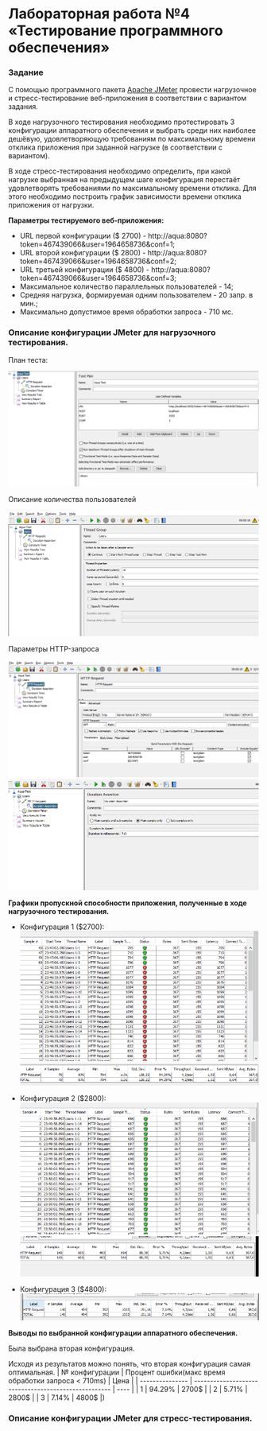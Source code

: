 # Лабораторная работа №4 <br> &laquo;Тестирование программного обеспечения&raquo;

### Задание

С помощью программного пакета [Apache JMeter](http://jmeter.apache.org/) провести нагрузочное и стресс-тестирование веб-приложения в соответствии с вариантом задания.

В ходе нагрузочного тестирования необходимо протестировать 3 конфигурации аппаратного обеспечения и выбрать среди них наиболее дешёвую, удовлетворяющую требованиям по максимальному времени отклика приложения при заданной нагрузке (в соответствии с вариантом).

В ходе стресс-тестирования необходимо определить, при какой нагрузке выбранная на предыдущем шаге конфигурация перестаёт удовлетворять требованиями по максимальному времени отклика. Для этого необходимо построить график зависимости времени отклика приложения от нагрузки.

**Параметры тестируемого веб-приложения:**

- URL первой конфигурации ($ 2700) - http://aqua:8080?token=467439066&user=1964658736&conf=1;
- URL второй конфигурации ($ 2800) - http://aqua:8080?token=467439066&user=1964658736&conf=2;
- URL третьей конфигурации ($ 4800) - http://aqua:8080?token=467439066&user=1964658736&conf=3;
- Максимальное количество параллельных пользователей - 14;
- Средняя нагрузка, формируемая одним пользователем - 20 запр. в мин.;
- Максимально допустимое время обработки запроса - 710 мс.

### Описание конфигурации JMeter для нагрузочного тестирования.

План теста:

![](https://github.com/AmirjonQodirov/Testing/blob/main/Lab4/screenshots/test_plan.png)

Описание количества пользователей

![](https://github.com/AmirjonQodirov/Testing/blob/main/Lab4/screenshots/user.png)

Параметры HTTP-запроса

![](https://github.com/AmirjonQodirov/Testing/blob/main/Lab4/screenshots/http1.PNG)
![](https://github.com/AmirjonQodirov/Testing/blob/main/Lab4/screenshots/http2.PNG)

**Графики пропускной способности приложения, полученные в ходе нагрузочного тестирования.**

- Конфигурация 1 ($2700):
  ![](https://github.com/AmirjonQodirov/Testing/blob/main/Lab4/screenshots/res1_1.PNG)
  ![](https://github.com/AmirjonQodirov/Testing/blob/main/Lab4/screenshots/res1_2.PNG)

- Конфигурация 2 ($2800):
  ![](https://github.com/AmirjonQodirov/Testing/blob/main/Lab4/screenshots/res2_1.PNG)
  ![](https://github.com/AmirjonQodirov/Testing/blob/main/Lab4/screenshots/res2_2.PNG)

- Конфигурация 3 ($4800):
  ![](https://github.com/AmirjonQodirov/Testing/blob/main/Lab4/screenshots/res3_2.PNG)

**Выводы по выбранной конфигурации аппаратного обеспечения.**
   
   Была выбрана вторая конфигурация.

   Исходя из результатов можно понять, что вторая конфигурация самая оптимальная.
   | № конфигурации  | Процент ошибки(макс время обработки запроса < 710ms) | Цена |
   | --------------- | ---------------------------------------------------- | ---- |
   | 1               |                        94.29%                        | 2700$ |
   | 2               |                         5.71%                        | 2800$ |
   | 3               |                         7.14%                        | 4800$ |) 
   

### Описание конфигурации JMeter для стресс-тестирования.
